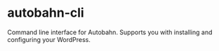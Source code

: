 # autobahn-cli
Command line interface for Autobahn. Supports you with installing and configuring your WordPress.
